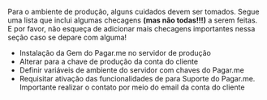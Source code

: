 Para o ambiente de produção, alguns cuidados devem ser tomados. Segue uma lista que inclui algumas checagens **(mas não todas!!!)** a serem feitas. E por favor, não esqueça de adicionar mais checagens importantes nessa seção caso se depare com alguma!

- Instalação da Gem do Pagar.me no servidor de produção
- Alterar para a chave de produção da conta do cliente
- Definir variáveis de ambiente do servidor com chaves do Pagar.me
- Requisitar ativação das funcionalidades de para Suporte do Pagar.me. Importante realizar o contato por meio do email da conta do cliente 